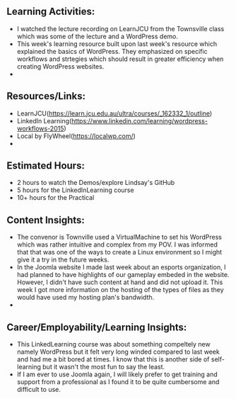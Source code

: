 ## Learning Activities:

- I watched the lecture recording on LearnJCU from the Townsville class which was some of the lecture and a WordPress demo.
- This week's learning resource built upon last week's resource which explained the basics of WordPress. They emphasized on specific workflows and strtegies which should result in greater efficiency when creating WordPress websites.
-

## Resources/Links:

- LearnJCU(https://learn.jcu.edu.au/ultra/courses/_162332_1/outline)
- LinkedIn Learning(https://www.linkedin.com/learning/wordpress-workflows-2015)
- Local by FlyWheel(https://localwp.com/)
- 

## Estimated Hours:

- 2 hours to watch the Demos/explore Lindsay's GitHub
- 5 hours for the LinkedInLearning course
- 10+ hours for the Practical

## Content Insights:
- The convenor is Townville used a VirtualMachine to set his WordPress which was rather intuitive and complex from my POV. I was informed that that was one of the ways to create a Linux environment so I might give it a try in the future weeks.
- In the Joomla website I made last week about an esports organization, I had planned to have highlights of our gameplay embeded in the website. However, I didn't have such content at hand and did not upload it. This week I got more information on the hosting of the types of files as they would have used my hosting plan's bandwidth.
- 


## Career/Employability/Learning Insights:
  - This LinkedLearning course was about something compeltely new namely WordPress but it felt very long winded compared to last week and had me a bit bored at times. I know that this is another side of self-learning but it wasn't the most fun to say the least.
  - If I am ever to use Joomla again, I will likely prefer to get training and support from a professional as I found it to be quite cumbersome and difficult to use. 
